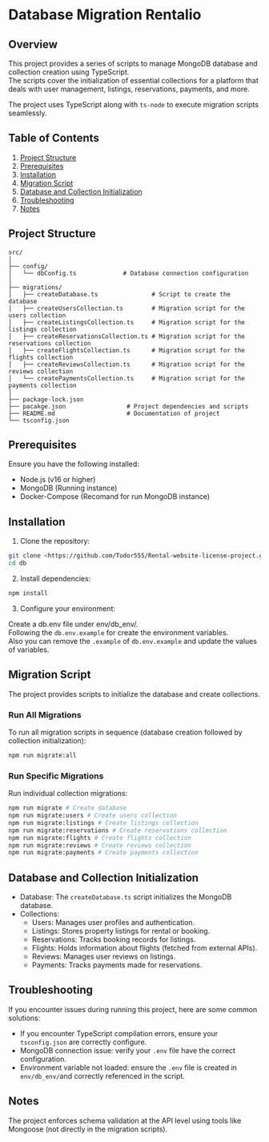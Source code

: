 # Database Migration Rentalio

## Overview

This project provides a series of scripts to manage MongoDB database and collection creation using TypeScript. \
The scripts cover the initialization of essential collections for a platform that deals with user management, listings, reservations, payments, and more.

The project uses TypeScript along with `ts-node` to execute migration scripts seamlessly.

## Table of Contents

1. [Project Structure](#project-structure)
2. [Prerequisites](#prerequisites)
3. [Installation](#installation)
4. [Migration Script](#migration-script)
5. [Database and Collection Initialization](#database-and-collection-initialization)
6. [Troubleshooting](#troubleshooting)
7. [Notes](#notes)

## Project Structure

```
src/
│
├── config/
│   └── dbConfig.ts             # Database connection configuration
│
├── migrations/
│   ├── createDatabase.ts               # Script to create the database
│   ├── createUsersCollection.ts        # Migration script for the users collection
│   ├── createListingsCollection.ts     # Migration script for the listings collection
│   ├── createReservationsCollection.ts # Migration script for the reservations collection
│   ├── createFlightsCollection.ts      # Migration script for the flights collection
│   ├── createReviewsCollection.ts      # Migration script for the reviews collection
│   └── createPaymentsCollection.ts     # Migration script for the payments collection
│
├── package-lock.json
├── pacakge.json                 # Project dependencies and scripts
├── README.md                    # Documentation of project
└── tsconfig.json
```

## Prerequisites

Ensure you have the following installed:

- Node.js (v16 or higher)
- MongoDB (Running instance)
- Docker-Compose (Recomand for run MongoDB instance)

## Installation

1. Clone the repository:

```bash
git clone <https://github.com/Tudor555/Rental-website-license-project.git>
cd db
```

2. Install dependencies:

```bash
npm install
```

3. Configure your environment:

Create a db.env file under env/db_env/. \
Following the `db.env.example` for create the environment variables. \
Also you can remove the `.example` of `db.env.example` and update the values of variables.

## Migration Script

The project provides scripts to initialize the database and create collections.

### Run All Migrations

To run all migration scripts in sequence (database creation followed by collection initialization):

```bash
npm run migrate:all
```

### Run Specific Migrations

Run individual collection migrations:

```bash
npm run migrate # Create database
npm run migrate:users # Create users collection
npm run migrate:listings # Create listings collection
npm run migrate:reservations # Create reservations collection
npm run migrate:flights # Create flights collection
npm run migrate:reviews # Create reviews collection
npm run migrate:payments # Create payments collection
```

## Database and Collection Initialization

- Database: The `createDatabase.ts` script initializes the MongoDB database.
- Collections:
  - Users: Manages user profiles and authentication.
  - Listings: Stores property listings for rental or booking.
  - Reservations: Tracks booking records for listings.
  - Flights: Holds information about flights (fetched from external APIs).
  - Reviews: Manages user reviews on listings.
  - Payments: Tracks payments made for reservations.

## Troubleshooting

If you encounter issues during running this project, here are some common solutions:

- If you encounter TypeScript compilation errors, ensure your `tsconfig.json` are correctly configure.
- MongoDB connection issue: verify your `.env` file have the correct configuration.
- Environment variable not loaded: ensure the `.env` file is created in `env/db_env/`and correctly referenced in the script.

## Notes

The project enforces schema validation at the API level using tools like Mongoose (not directly in the migration scripts).

